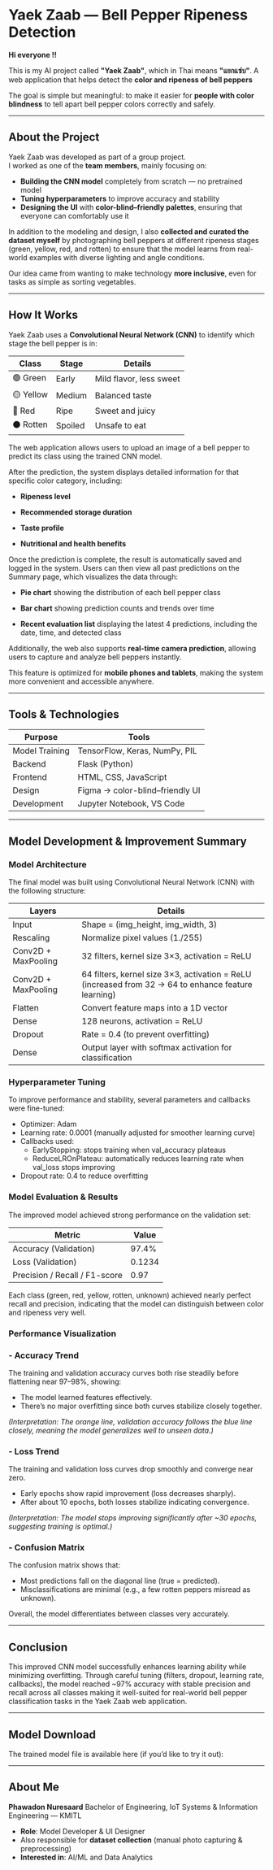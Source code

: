 # Yaek Zaab — Bell Pepper Ripeness Detection

**Hi everyone !!**

This is my AI project called **"Yaek Zaab"**, which in Thai means **"แยกแซ่บ"**. A web application that helps detect the **color and ripeness of bell peppers**

The goal is simple but meaningful: to make it easier for **people with color blindness** to tell apart bell pepper colors correctly and safely.

---

## About the Project

Yaek Zaab was developed as part of a group project.  
I worked as one of the **team members**, mainly focusing on:

- **Building the CNN model** completely from scratch — no pretrained model  
- **Tuning hyperparameters** to improve accuracy and stability  
- **Designing the UI** with **color-blind–friendly palettes**, ensuring that everyone can comfortably use it

In addition to the modeling and design, I also **collected and curated the dataset myself** by photographing bell peppers at different ripeness stages (green, yellow, red, and rotten) to ensure that the model learns from real-world examples with diverse lighting and angle conditions.

Our idea came from wanting to make technology **more inclusive**, even for tasks as simple as sorting vegetables.  

---

## How It Works

Yaek Zaab uses a **Convolutional Neural Network (CNN)** to identify which stage the bell pepper is in:

| Class | Stage | Details |
|--------|--------|-------------|
| 🟢 Green | Early | Mild flavor, less sweet |
| 🟡 Yellow | Medium | Balanced taste |
| 🔴 Red | Ripe | Sweet and juicy |
| ⚫ Rotten | Spoiled | Unsafe to eat |

The web application allows users to upload an image of a bell pepper to predict its class using the trained CNN model.

After the prediction, the system displays detailed information for that specific color category, including:

- **Ripeness level**

- **Recommended storage duration**

- **Taste profile**

- **Nutritional and health benefits**

Once the prediction is complete, the result is automatically saved and logged in the system. Users can then view all past predictions on the Summary page, which visualizes the data through:

- **Pie chart** showing the distribution of each bell pepper class

- **Bar chart** showing prediction counts and trends over time

- **Recent evaluation list** displaying the latest 4 predictions, including the date, time, and detected class

Additionally, the web also supports **real-time camera prediction**, allowing users to capture and analyze bell peppers instantly.

This feature is optimized for **mobile phones and tablets**, making the system more convenient and accessible anywhere.

---

## Tools & Technologies

| Purpose | Tools |
|----------|--------|
| Model Training | TensorFlow, Keras, NumPy, PIL |
| Backend | Flask (Python) |
| Frontend | HTML, CSS, JavaScript |
| Design | Figma -> color-blind–friendly UI |
| Development | Jupyter Notebook, VS Code |

---

## Model Development & Improvement Summary

### Model Architecture

The final model was built using Convolutional Neural Network (CNN) with the following structure:

| Layers | Details |
|----------|--------|
| Input | Shape = (img_height, img_width, 3) |
| Rescaling | Normalize pixel values (1./255) |
| Conv2D + MaxPooling | 32 filters, kernel size 3×3, activation = ReLU |
| Conv2D + MaxPooling | 64 filters, kernel size 3×3, activation = ReLU (increased from 32 -> 64 to enhance feature learning) |
| Flatten | Convert feature maps into a 1D vector |
| Dense | 128 neurons, activation = ReLU |
| Dropout | Rate = 0.4 (to prevent overfitting) |
| Dense | Output layer with softmax activation for classification |

### Hyperparameter Tuning
To improve performance and stability, several parameters and callbacks were fine-tuned:
- Optimizer: Adam
- Learning rate: 0.0001 (manually adjusted for smoother learning curve)
- Callbacks used:
    - EarlyStopping: stops training when val_accuracy plateaus
    - ReduceLROnPlateau: automatically reduces learning rate when val_loss stops improving
- Dropout rate: 0.4 to reduce overfitting

### Model Evaluation & Results
The improved model achieved strong performance on the validation set:

| Metric | Value |
|----------|--------|
| Accuracy (Validation) | 97.4% |
| Loss (Validation) | 0.1234 |
| Precision / Recall / F1-score | 0.97 |

Each class (green, red, yellow, rotten, unknown) achieved nearly perfect recall and precision, indicating that the model can distinguish between color and ripeness very well.

### Performance Visualization

### - Accuracy Trend

The training and validation accuracy curves both rise steadily before flattening near 97–98%, showing:

- The model learned features effectively.
- There’s no major overfitting since both curves stabilize closely together.

*(Interpretation: The orange line, validation accuracy follows the blue line closely, meaning the model generalizes well to unseen data.)*

### - Loss Trend

The training and validation loss curves drop smoothly and converge near zero.

- Early epochs show rapid improvement (loss decreases sharply).
- After about 10 epochs, both losses stabilize indicating convergence.

*(Interpretation: The model stops improving significantly after ~30 epochs, suggesting training is optimal.)*

### - Confusion Matrix

The confusion matrix shows that:
- Most predictions fall on the diagonal line (true = predicted).
- Misclassifications are minimal (e.g., a few rotten peppers misread as unknown).

Overall, the model differentiates between classes very accurately.

---

## Conclusion

This improved CNN model successfully enhances learning ability while minimizing overfitting. Through careful tuning (filters, dropout, learning rate, callbacks), the model reached ~97% accuracy with stable precision and recall across all classes making it well-suited for real-world bell pepper classification tasks in the Yaek Zaab web application.

---

## Model Download

The trained model file is available here (if you’d like to try it out):

---

## About Me
**Phawadon Nuresaard**
Bachelor of Engineering, IoT Systems & Information Engineering — KMITL

- **Role**: Model Developer & UI Designer
- Also responsible for **dataset collection** (manual photo capturing & preprocessing)
- **Interested in**: AI/ML and Data Analytics


